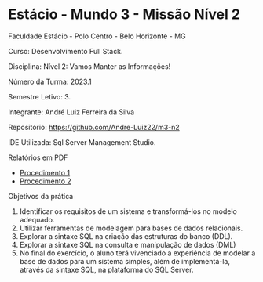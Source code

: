 <h1>Estácio - Mundo 3 - Missão Nível 2</h1>

Faculdade Estácio - Polo Centro - Belo Horizonte - MG

Curso: Desenvolvimento Full Stack.

Disciplina: Nível 2: Vamos Manter as Informações!

Número da Turma: 2023.1

Semestre Letivo: 3.

Integrante: André Luiz Ferreira da Silva

Repositório: https://github.com/Andre-Luiz22/m3-n2

IDE Utilizada: Sql Server Management Studio.

Relatórios em PDF

- [Procedimento 1](https://github.com/Andre-Luiz22/m3-n2/blob/main/procedimento%201.pdf)
- [Procedimento 2](https://github.com/Andre-Luiz22/m3-n2/blob/main/procedimento%202.pdf)

Objetivos da prática

1. Identificar os requisitos de um sistema e transformá-los no modelo adequado.
2. Utilizar ferramentas de modelagem para bases de dados relacionais.
3. Explorar a sintaxe SQL na criação das estruturas do banco (DDL).
4. Explorar a sintaxe SQL na consulta e manipulação de dados (DML)
5. No final do exercício, o aluno terá vivenciado a experiência de modelar a base de dados para um sistema simples, além de implementá-la, através da sintaxe SQL, na plataforma do SQL Server.
